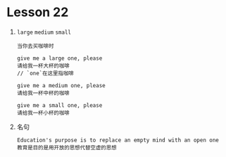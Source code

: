 # Lesson 22

1. `large` `medium` `small`

   ```
   当你去买咖啡时

   give me a large one, please
   请给我一杯大杯的咖啡
   // `one`在这里指咖啡

   give me a medium one, please
   请给我一杯中杯的咖啡

   give me a small one, please
   请给我一杯小杯的咖啡
   ```

2. 名句

   ```
   Education's purpose is to replace an empty mind with an open one
   教育是目的是用开放的思想代替空虚的思想
   ```
